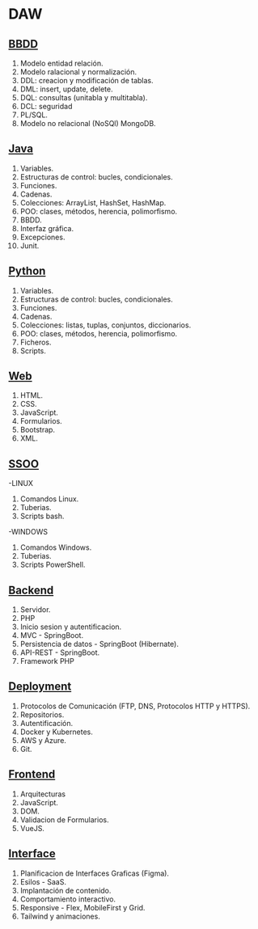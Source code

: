 # DAW
## [BBDD](https://github.com/lucaschacon3/DAW1/tree/main/BBDD)

1. Modelo entidad relación.
2. Modelo ralacional y normalización.
3. DDL: creacion y modificación de tablas.
4. DML: insert, update, delete.
5. DQL: consultas (unitabla y multitabla).
6. DCL: seguridad
7. PL/SQL.
8. Modelo no relacional (NoSQl) MongoDB.

## [Java](https://github.com/lucaschacon3/DAW1/tree/main/Java)

1. Variables.
2. Estructuras de control: bucles, condicionales.
3. Funciones.
4. Cadenas.
5. Colecciones: ArrayList, HashSet, HashMap.
6. POO: clases, métodos, herencia, polimorfismo.
7. BBDD.
8. Interfaz gráfica.
9. Excepciones.
10. Junit.

## [Python](https://github.com/lucaschacon3/DAW1/tree/main/Python)

1. Variables.
2. Estructuras de control: bucles, condicionales.
3. Funciones.
4. Cadenas.
5. Colecciones: listas, tuplas, conjuntos, diccionarios.
6. POO: clases, métodos, herencia, polimorfismo.
7. Ficheros.
8. Scripts.

## [Web](https://github.com/lucaschacon3/DAW1/tree/main/Web)

1. HTML.
2. CSS.
3. JavaScript.
4. Formularios.
5. Bootstrap.
6. XML.

## [SSOO](https://github.com/lucaschacon3/DAW1/tree/main/SSOO)

-LINUX
1. Comandos Linux.
2. Tuberias.
3. Scripts bash.

-WINDOWS
1. Comandos Windows.
2. Tuberias.
3. Scripts PowerShell.

## [Backend](https://github.com/lucaschacon3/DAW2/tree/main/Backend)

1. Servidor.
2. PHP
3. Inicio sesion y autentificacion.
4. MVC - SpringBoot.
5. Persistencia de datos - SpringBoot (Hibernate).
6. API-REST - SpringBoot.
7. Framework PHP

## [Deployment](https://github.com/lucaschacon3/DAW2/tree/main/Deployment)

1. Protocolos de Comunicación (FTP, DNS, Protocolos HTTP y HTTPS).
2. Repositorios.
3. Autentificación.
4. Docker y Kubernetes.
5. AWS y Azure.
6. Git.

## [Frontend](https://github.com/lucaschacon3/DAW2/tree/main/Frontend)

1. Arquitecturas
2. JavaScript.
3. DOM.
4. Validacion de Formularios.
5. VueJS.

## [Interface](https://github.com/lucaschacon3/DAW2/tree/main/Interface)

1. Planificacion de Interfaces Graficas (Figma).
2. Esilos - SaaS.
3. Implantación de contenido.
4. Comportamiento interactivo.  
5. Responsive - Flex, MobileFirst y Grid.
6. Tailwind y animaciones. 